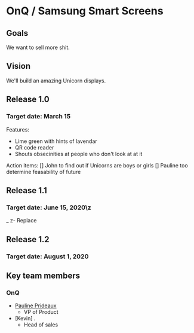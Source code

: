 # OnQ / Samsung Smart Screens


## Goals
We want to sell more shit.
## Vision
We'll build an amazing Unicorn displays.

## Release 1.0 
### Target date: March 15
Features:
- Lime green with hints of lavendar
- QR code reader 
- Shouts obsecinities at people who don't look at at it

Action items:
[] John to find out if Unicorns are boys or girls
[] Pauline too determine feasability of future 


## Release 1.1 
### Target date: June 15, 2020\z
_
z- Replace 

## Release 1.2
### Target date: August 1, 2020

## Key team members
### OnQ
- [Pauline Prideaux](https://www.linkedin.com/in/pauline-prideaux-debuisson-9834362b)
  - VP of Product
- [Kevin] . 
  - Head of sales
